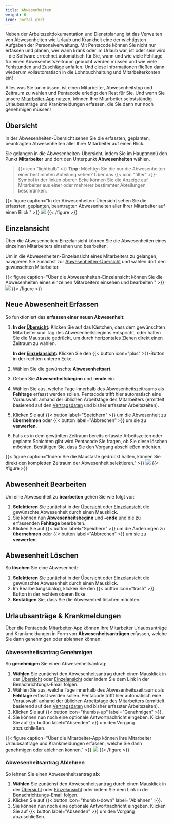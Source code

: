 ```yaml
---
title: Abwesenheiten
weight: 6
icon: portal-exit
---
```


Neben der Arbeitszeitdokumentation und Dienstplanung ist das Verwalten von Abwesenheiten wie Urlaub und
Krankheit eine der wichtigsten Aufgaben der Personalverwaltung. Mit Pentacode können Sie nicht nur erfassen und planen,
wer wann krank oder im Urlaub war, ist oder sein wird - die Software errechnet automatisch für Sie, wann und wie viele
Fehltage für einen Abwesenheitszeitraum gebucht werden müssen und wie viele Fehlstunden und Zuschläge anfallen. Und diese Informationen fließen dann wiederum vollautomatisch in die Lohnbuchhaltung und Mitarbeiterkonten ein!

Alles was Sie tun müssen, ist einen Mitarbeiter, Abwesenheitstyp und Zeitraum zu wählen und Pentacode erledigt den Rest für Sie. Und wenn Sie unsere [Mitarbeiter-App](/hilfe/handbuch/mitarbeiter-app) nutzen, können Ihre Mitarbeiter selbstständig Urlaubsanträge und Krankmeldungen erfassen, die Sie dann nur noch genehmigen müssen!

## Übersicht

In der Abwesenheiten-Übersicht sehen Sie die erfassten, geplanten, beantragten Abwesenheiten aller Ihrer Mitarbeiter
auf einen Blick.

Sie gelangen in die Abwesenheiten-Übersicht, indem Sie im Hauptmenü den Punkt **Mitarbeiter** und dort den Unterpunkt **Abwesenheiten** wählen.

> {{< icon "lightbulb" >}} **Tipp:** Möchten Sie die nur die Abwesenheiten einer bestimmten Abteilung sehen? Über das
> {{< icon "filter" >}}-Symbol in der linken oberen Ecke können Sie die Anzeige auf Mitarbeiter aus einer oder mehrerer
> bestimmter Abteilungen beschränken.

{{< figure caption="In der Abwesenheiten-Übersicht sehen Sie die erfassten, geplanten, beantragten Abwesenheiten aller Ihrer Mitarbeiter auf einen Blick." >}}
<img src="uebersicht.png" />
{{< /figure >}}

## Einzelansicht

Über die Abwesenheiten-Einzelansicht können Sie die Abwesenheiten eines einzelnen Mitarbeiters einsehen und bearbeiten.

Um in die Abwesenheiten-Einzelansicht eines Mitarbeiters zu gelangen, navigieren Sie zunächst zur [Abwesenheiten-Übersicht](#übersicht) und wählen dort den gewünschten Mitarbeiter.

{{< figure caption="Über die Abwesenheiten-Einzelansicht können Sie die Abwesenheiten eines einzelnen Mitarbeiters einsehen und bearbeiten." >}}
<img src="einzeln.png" />
{{< /figure >}}

## Neue Abwesenheit Erfassen

So funktioniert das **erfassen einer neuen Abwesenheit**:

1. **In der [Übersicht](#übersicht):** Klicken Sie auf das Kästchen, dass dem gewünschten
   Mitarbeiter und Tag des Abwesenheitsbeginns entspricht, oder
   halten Sie die Maustaste gedrückt, um durch horizontales Ziehen direkt einen Zeitraum zu wählen.

   **In der [Einzelansicht](#einzelansicht):** Klicken Sie den {{< button icon="plus" >}}-Button in der rechten unteren Ecke.

2. Wählen Sie die gewünschte **Abwesenheitsart**.
3. Geben Sie **Abwesenheitsbeginn** und **-ende** ein.
4. Wählen Sie aus, welche Tage innerhalb des Abwesenheitszeitraums als **Fehltage** erfasst werden sollen. Pentacode
   trifft hier automatisch eine Vorauswahl anhand der üblichen Arbeitstage des Mitarbeiters (ermittelt basierend auf den
   [Vertragsdaten](/hilfe/handbuch/mitarbeiter/vertrag#feste-wochentage) und bisher erfasster Arbeitszeiten).
5. Klicken Sie auf {{< button label="Speichern" >}} um die Abwesenheit zu **übernehmen** oder
   {{< button label="Abbrechen" >}} um sie zu **verwerfen**.
6. Falls es in dem gewählten Zeitraum bereits erfasste Arbeitszeiten oder geplante Schichten gibt wird Pentacode Sie
   fragen, ob Sie diese löschen möchten. Bestätigen Sie, dass Sie den Vorgang abschließen möchten.

{{< figure caption="Indem Sie die Maustaste gedrückt halten, können Sie direkt den kompletten Zeitraum der Abwesenheit selektieren." >}}
<img src="abwesenheit-erfassen.gif" />
{{< /figure >}}

## Abwesenheit Bearbeiten

Um eine Abwesenheit zu **bearbeiten** gehen Sie wie folgt vor:

1. **Selektieren** Sie zunächst in der [Übersicht](#übersicht) oder [Einzelansicht](#einzelansicht) die gewünschte
   Abwesenheit durch einen Mausklick.
2. Sie können nun **Abwesenheitsbeginn** und **-ende** und die zu erfassenden **Fehltage** bearbeiten.
3. Klicken Sie auf {{< button label="Speichern" >}} um die Änderungen zu **übernehmen** oder
   {{< button label="Abbrechen" >}} um sie zu **verwerfen**.

## Abwesenheit Löschen

So **löschen** Sie eine Abwesenheit:

1. **Selektieren** Sie zunächst in der [Übersicht](#übersicht) oder [Einzelansicht](#einzelansicht) die gewünschte
   Abwesenheit durch einen Mausklick.
2. Im Bearbeitungsdialog, klicken Sie den {{< button icon="trash" >}} Button in der rechten oberen Ecke.
3. **Bestätigen** Sie, dass Sie die Abwesenheit löschen möchten.

## Urlaubsanträge & Krankmeldungen

Über die Pentacode [Mitarbeiter-App](/hilfe/handbuch/mitarbeiter-app) können Ihre Mitarbeiter Urlaubsanträge und Krankmeldungen in Form von **Abwesenheitsanträgen** erfassen, welche Sie dann genehmigen oder ablehnen können.

### Abwesenheitsantrag Genehmigen

So **genehmigen** Sie einen Abwesenheitsantrag:

1. **Wählen** Sie zunächst den Abwesenheitsantrag durch einen Mausklick in der [Übersicht](#übersicht) oder
   [Einzelansicht](#einzelansicht) oder indem Sie dem Link in der Benachrichtungs-Email folgen.
2. Wählen Sie aus, welche Tage innerhalb des Abwesenheitszeitraums als **Fehltage** erfasst werden sollen. Pentacode
   trifft hier automatisch eine Vorauswahl anhand der üblichen Arbeitstage des Mitarbeiters (ermittelt basierend auf den
   [Vertragsdaten](/hilfe/handbuch/mitarbeiter/vertrag#feste-wochentage) und bisher erfasster Arbeitszeiten).
3. Klicken Sie auf {{< button icon="thumbs-up" label="Genehmigen" >}}.
4. Sie können nun noch eine optionale Antwortnachricht eingeben. Klicken Sie auf {{< button label="Absenden" >}} um den
   Vorgang abzuschließen.

{{< figure caption="Über die Mitarbeiter-App können Ihre Mitarbeiter Urlaubsanträge und Krankmeldungen erfassen, welche Sie dann genehmigen oder ablehnen können." >}}
<img src="antrag-genehmigen.gif" />
{{< /figure >}}

### Abwesenheitsantrag Ablehnen

So lehnen Sie einen Abwesenheitsantrag **ab**:

1. **Wählen** Sie zunächst den Abwesenheitsantrag durch einen Mausklick in der [Übersicht](#übersicht) oder
   [Einzelansicht](#einzelansicht) oder indem Sie dem Link in der Benachrichtungs-Email folgen.
2. Klicken Sie auf {{< button icon="thumbs-down" label="Ablehnen" >}}.
3. Sie können nun noch eine optionale Antwortnachricht eingeben. Klicken Sie auf {{< button label="Absenden" >}} um den
   Vorgang abzuschließen.
